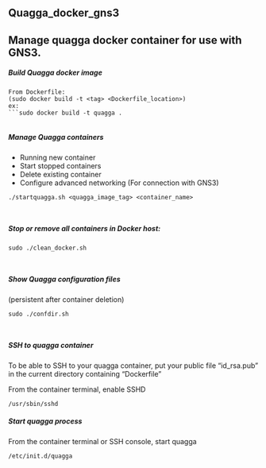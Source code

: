 ## Quagga_docker_gns3

Manage quagga docker container for use with GNS3.
------





##### Build Quagga docker image
```
From Dockerfile:
(sudo docker build -t <tag> <Dockerfile_location>)
ex:
```sudo docker build -t quagga .


```
##### Manage Quagga containers
- Running new container
- Start stopped containers
- Delete existing container
- Configure advanced networking (For connection with GNS3)

```
./startquagga.sh <quagga_image_tag> <container_name>



```
##### Stop or remove all containers in Docker host:
```
sudo ./clean_docker.sh



```
##### Show Quagga configuration files 
(persistent after container deletion)
```
sudo ./confdir.sh



```
##### SSH to quagga container
To be able to SSH to your quagga container, put your public file “id_rsa.pub” in the current directory containing “Dockerfile”

From the container terminal, enable SSHD
```
/usr/sbin/sshd

```
##### Start quagga process
From the container terminal or SSH console, start quagga
```
/etc/init.d/quagga

